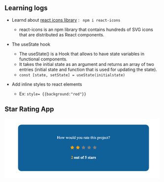 ## Learning logs
- Learnd about [react icons library](https://react-icons.github.io/react-icons/) : ` npm i react-icons`
    
    - react-icons is an npm library that contains hundreds of SVG icons that are distributed as React components.

- The useState hook
   
    - The useState() is a Hook that allows to have state variables in functional components.
    - It takes the initial state as an argument and returns an array of two entries (initial state and function that is used for updating the state). 
    - `const [state, setState] = useState(initialstate)`

- Add inline styles to react elements 
    - Ex: `style= {{background:"red"}}`
    
## Star Rating App
 ![Star Rating App](./src/image/star-rating.png)